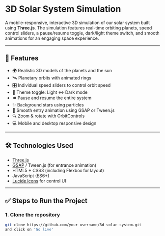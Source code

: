 # 3D Solar System Simulation

A mobile-responsive, interactive 3D simulation of our solar system built using **Three.js**. The simulation features real-time orbiting planets, speed control sliders, a pause/resume toggle, dark/light theme switch, and smooth animations for an engaging space experience.

---

## 🚀 Features

- 🌍 Realistic 3D models of the planets and the sun
- 🛰️ Planetary orbits with animated rings
- 🎛️ Individual speed sliders to control orbit speed
- 🌙 Theme toggle: Light ↔ Dark mode
- ⏯️ Pause and resume the entire system
- ✨ Background stars using particles
- 🔁 Smooth entry animation using GSAP or Tween.js
- 🔍 Zoom & rotate with OrbitControls
- 💻 Mobile and desktop responsive design

---

## 🛠️ Technologies Used

- [Three.js](https://threejs.org/)
- [GSAP](https://greensock.com/gsap/) / Tween.js (for entrance animation)
- HTML5 + CSS3 (including Flexbox for layout)
- JavaScript (ES6+)
- [Lucide Icons](https://lucide.dev/) for control UI

---

## ✅ Steps to Run the Project

### 1. Clone the repository
```sh
git clone https://github.com/your-username/3d-solar-system.git
and click on 'Go live'

